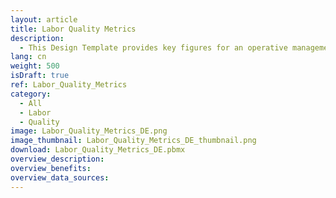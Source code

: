 ```yaml
---
layout: article
title: Labor Quality Metrics
description: 
  - This Design Template provides key figures for an operative management
lang: cn
weight: 500
isDraft: true
ref: Labor_Quality_Metrics
category:
  - All
  - Labor
  - Quality
image: Labor_Quality_Metrics_DE.png
image_thumbnail: Labor_Quality_Metrics_DE_thumbnail.png
download: Labor_Quality_Metrics_DE.pbmx
overview_description:
overview_benefits:
overview_data_sources:
---
```

